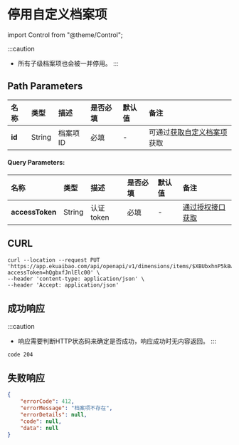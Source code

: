 # 停用自定义档案项

import Control from "@theme/Control";

<Control
method="PUT"
url="/api/openapi/v1/dimensions/items/$`id`/disable"
/>

:::caution
- 所有子级档案项也会被一并停用。
:::

## Path Parameters

| 名称 | 类型 | 描述 | 是否必填 | 默认值 | 备注 |
| :--- | :--- | :--- | :--- |:--- | :--- |
| **id** | String | 档案项ID | 必填| - | 可通过[获取自定义档案项](/docs/open-api/dimensions/get-dimension-items)获取 | 

#### Query Parameters:

| 名称 | 类型 | 描述 | 是否必填 | 默认值 | 备注 |
| :--- | :--- | :--- | :--- |:--- | :--- |
| **accessToken** | String | 认证token | 必填 | - | [通过授权接口获取](/docs/open-api/getting-started/auth) |

## CURL
```shell
curl --location --request PUT 'https://app.ekuaibao.com/api/openapi/v1/dimensions/items/$XBUbxhnP5k8w00/disable?accessToken=hQgbxfJnlElc00' \
--header 'content-type: application/json' \
--header 'Accept: application/json'
```

## 成功响应
:::caution
- 响应需要判断HTTP状态码来确定是否成功，响应成功时无内容返回。
:::

```text
code 204 
```

## 失败响应
```json
{
    "errorCode": 412,
    "errorMessage": "档案项不存在",
    "errorDetails": null,
    "code": null,
    "data": null
}
```
















